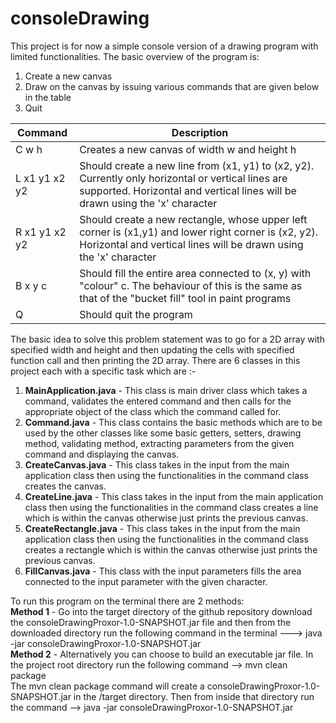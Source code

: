 # consoleDrawing
This project is for now a simple console version of a drawing program with limited functionalities. The basic overview of the program is:

1. Create a new canvas
2. Draw on the canvas by issuing various commands that are given below in the table
3. Quit

| Command | Description |
| --- | --- |
| C w h | Creates a new canvas of width w and height h |
| L x1 y1 x2 y2 | Should create a new line from (x1, y1) to (x2, y2). Currently only horizontal or vertical lines are supported. Horizontal and vertical lines will be drawn using the 'x' character |
| R x1 y1 x2 y2 | Should create a new rectangle, whose upper left corner is (x1,y1) and lower right corner is (x2, y2). Horizontal and vertical lines will be drawn using the 'x' character |
| B x y c | Should fill the entire area connected to (x, y) with "colour" c. The behaviour of this is the same as that of the "bucket fill" tool in paint programs |
| Q | Should quit the program |

The basic idea to solve this problem statement was to go for a 2D array with specified width and height and then updating the cells with specified function call and then printing the 2D array. There are 6 classes in this project each with a specific task which are :-
1. **MainApplication.java** - This class is main driver class which takes a command, validates the entered command and then calls for the appropriate object of the class which the command called for.
2. **Command.java** - This class contains the basic methods which are to be used by the other classes like some basic getters, setters, drawing method, validating method, extracting parameters from the given command and displaying the canvas. 
3. **CreateCanvas.java** - This class takes in the input from the main application class then using the functionalities in the command class creates the canvas.
4. **CreateLine.java** - This class takes in the input from the main application class then using the functionalities in the command class creates a line which is within the canvas otherwise just prints the previous canvas.
5. **CreateRectangle.java** - This class takes in the input from the main application class then using the functionalities in the command class creates a rectangle which is within the canvas otherwise just prints the previous canvas.
6. **FillCanvas.java** - This class with the input parameters fills the area connected to the input parameter with the given character. 

To run this program on the terminal there are 2 methods:<br/>
**Method 1** - Go into the target directory of the github repository download the consoleDrawingProxor-1.0-SNAPSHOT.jar file and then from the downloaded directory run the following command in the terminal ---> java -jar consoleDrawingProxor-1.0-SNAPSHOT.jar <br/>
**Method 2** - Alternatively you can choose to build an executable jar file. In the project root directory run the following command --> mvn clean package<br/>The mvn clean package command will create a consoleDrawingProxor-1.0-SNAPSHOT.jar in the /target directory. Then from inside that directory run the command --> java -jar consoleDrawingProxor-1.0-SNAPSHOT.jar 

